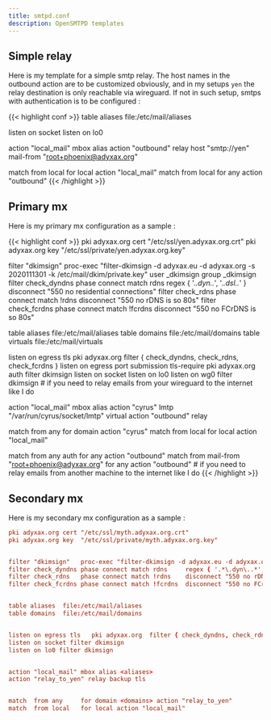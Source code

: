 ```yaml
---
title: smtpd.conf
description: OpenSMTPD templates
---
```


## Simple relay

Here is my template for a simple smtp relay. The host names in the outbound action are to be customized obviously, and in my setups `yen` the relay destination is only reachable via wireguard. If not in such setup, smtps with authentication is to be configured :

{{< highlight conf >}}
table aliases file:/etc/mail/aliases

listen on socket
listen on lo0

action "local_mail" mbox alias <aliases>
action "outbound" relay host "smtp://yen" mail-from "root+phoenix@adyxax.org"

match from local for local action "local_mail"
match from local for any action "outbound"
{{< /highlight >}}

## Primary mx

Here is my primary mx configuration as a sample :

{{< highlight conf >}}
pki adyxax.org cert "/etc/ssl/yen.adyxax.org.crt"
pki adyxax.org key  "/etc/ssl/private/yen.adyxax.org.key"


filter "dkimsign"   proc-exec "filter-dkimsign -d adyxax.eu -d adyxax.org -s 2020111301 -k /etc/mail/dkim/private.key" user _dkimsign group _dkimsign
filter check_dyndns phase connect match rdns     regex { '.*\.dyn\..*', '.*\.dsl\..*' }  disconnect "550 no residential connections"
filter check_rdns   phase connect match !rdns    disconnect "550 no rDNS is so 80s"
filter check_fcrdns phase connect match !fcrdns  disconnect "550 no FCrDNS is so 80s"


table aliases  file:/etc/mail/aliases
table domains  file:/etc/mail/domains
table virtuals file:/etc/mail/virtuals


listen on egress tls   pki adyxax.org  filter { check_dyndns, check_rdns, check_fcrdns }
listen on egress port  submission tls-require pki adyxax.org auth filter dkimsign
listen on socket
listen on lo0
listen on wg0 filter dkimsign  # if you need to relay emails from your wireguard to the internet like I do


action "local_mail" mbox alias <aliases>
action "cyrus"      lmtp "/var/run/cyrus/socket/lmtp" virtual <virtuals>
action "outbound"   relay


match  from any     for domain <domains> action "cyrus"
match  from local   for local action "local_mail"

match from any   auth  for any action "outbound"
match from mail-from "root+phoenix@adyxax.org" for any action "outbound"  # if you need to relay emails from another machine to the internet like I do
{{< /highlight >}}

## Secondary mx

Here is my secondary mx configuration as a sample :
```conf
pki adyxax.org cert "/etc/ssl/myth.adyxax.org.crt"
pki adyxax.org key  "/etc/ssl/private/myth.adyxax.org.key"


filter "dkimsign"   proc-exec "filter-dkimsign -d adyxax.eu -d adyxax.org -s 2020111301 -k /etc/mail/dkim/private.key" user _dkimsign group _dkimsign
filter check_dyndns phase connect match rdns     regex { '.*\.dyn\..*', '.*\.dsl\..*' }  disconnect "550 no residential connections"
filter check_rdns   phase connect match !rdns    disconnect "550 no rDNS is so 80s"
filter check_fcrdns phase connect match !fcrdns  disconnect "550 no FCrDNS is so 80s"


table aliases  file:/etc/mail/aliases
table domains  file:/etc/mail/domains


listen on egress tls   pki adyxax.org  filter { check_dyndns, check_rdns, check_fcrdns }
listen on socket filter dkimsign
listen on lo0 filter dkimsign


action "local_mail" mbox alias <aliases>
action "relay_to_yen" relay backup tls


match  from any     for domain <domains> action "relay_to_yen"
match  from local   for local action "local_mail"
```
